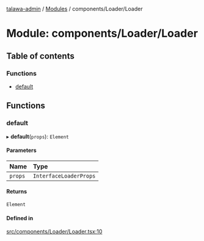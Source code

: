 [talawa-admin](../README.md) / [Modules](../modules.md) / components/Loader/Loader

# Module: components/Loader/Loader

## Table of contents

### Functions

- [default](components_Loader_Loader.md#default)

## Functions

### default

▸ **default**(`props`): `Element`

#### Parameters

| Name | Type |
| :------ | :------ |
| `props` | `InterfaceLoaderProps` |

#### Returns

`Element`

#### Defined in

[src/components/Loader/Loader.tsx:10](https://github.com/Anvita0305/talawa-admin/blob/cdb95af/src/components/Loader/Loader.tsx#L10)
